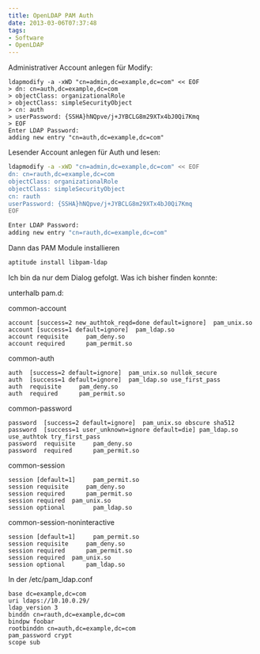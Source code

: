 ```yaml
---
title: OpenLDAP PAM Auth
date: 2013-03-06T07:37:48
tags:
- Software
- OpenLDAP
---
```


Administrativer Account anlegen für Modify:

```
ldapmodify -a -xWD "cn=admin,dc=example,dc=com" << EOF
> dn: cn=auth,dc=example,dc=com
> objectClass: organizationalRole
> objectClass: simpleSecurityObject
> cn: auth
> userPassword: {SSHA}hNQpve/j+JYBCLG8m29XTx4bJ0Qi7Kmq
> EOF
Enter LDAP Password:
adding new entry "cn=auth,dc=example,dc=com"
```

Lesender Account anlegen für Auth und lesen:

``` bash
ldapmodify -a -xWD "cn=admin,dc=example,dc=com" << EOF
dn: cn=rauth,dc=example,dc=com
objectClass: organizationalRole
objectClass: simpleSecurityObject
cn: rauth
userPassword: {SSHA}hNQpve/j+JYBCLG8m29XTx4bJ0Qi7Kmq
EOF

Enter LDAP Password:
adding new entry "cn=rauth,dc=example,dc=com"
```

Dann das PAM Module installieren

``` bash
aptitude install libpam-ldap
```

Ich bin da nur dem Dialog gefolgt. Was ich bisher finden konnte:

unterhalb pam.d:

common-account

```
account [success=2 new_authtok_reqd=done default=ignore]  pam_unix.so
account [success=1 default=ignore]  pam_ldap.so
account requisite     pam_deny.so
account required      pam_permit.so
```

common-auth

```
auth  [success=2 default=ignore]  pam_unix.so nullok_secure
auth  [success=1 default=ignore]  pam_ldap.so use_first_pass
auth  requisite     pam_deny.so
auth  required      pam_permit.so
```

common-password

```
password  [success=2 default=ignore]  pam_unix.so obscure sha512
password  [success=1 user_unknown=ignore default=die] pam_ldap.so use_authtok try_first_pass
password  requisite     pam_deny.so
password  required      pam_permit.so
```

common-session

```
session [default=1]     pam_permit.so
session requisite     pam_deny.so
session required      pam_permit.so
session required  pam_unix.so
session optional        pam_ldap.so
```

common-session-noninteractive

```
session [default=1]     pam_permit.so
session requisite     pam_deny.so
session required      pam_permit.so
session required  pam_unix.so
session optional      pam_ldap.so
```

In der /etc/pam_ldap.conf

```
base dc=example,dc=com
uri ldaps://10.10.0.29/
ldap_version 3
binddn cn=rauth,dc=example,dc=com
bindpw foobar
rootbinddn cn=auth,dc=example,dc=com
pam_password crypt
scope sub
```